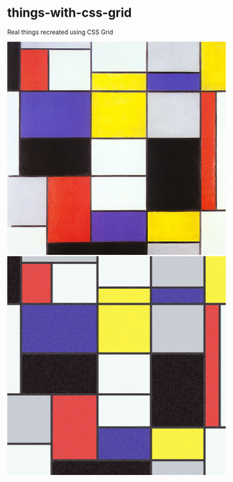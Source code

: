 # things-with-css-grid
Real things recreated using CSS Grid

![original](assets/screenshots/composition-a-1923.jpg)
![original](assets/screenshots/composition-a-1923-css.png)
